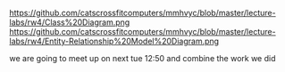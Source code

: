 https://github.com/catscrossfitcomputers/mmhvyc/blob/master/lecture-labs/rw4/Class%20Diagram.png
https://github.com/catscrossfitcomputers/mmhvyc/blob/master/lecture-labs/rw4/Entity-Relationship%20Model%20Diagram.png

we are going to meet up on next tue 12:50 and combine the work we did 
